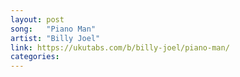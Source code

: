 ```yaml
---
layout: post
song:   "Piano Man"
artist: "Billy Joel"
link: https://ukutabs.com/b/billy-joel/piano-man/
categories:
---
```

